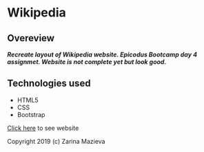# Wikipedia

## Overeview
***Recreate layout of Wikipedia website. Epicodus Bootcamp day 4 assignmet. Website is not complete yet but look good.***

## Technologies used
- HTML5
- CSS
- Bootstrap

[Click here](https://zmazieva78.github.io/wikipedia/.) to see website

Copyright 2019 (c) Zarina Mazieva
